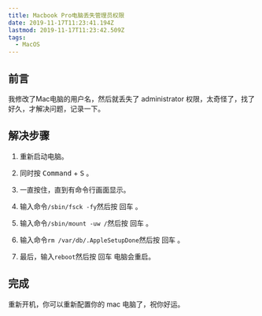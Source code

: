 ```yaml
---
title: Macbook Pro电脑丢失管理员权限
date: 2019-11-17T11:23:41.194Z
lastmod: 2019-11-17T11:23:42.509Z
tags:
  - MacOS
---
```

## 前言
我修改了Mac电脑的用户名，然后就丢失了 administrator 权限，太奇怪了，找了好久，才解决问题，记录一下。
## 解决步骤
1. 重新启动电脑。

2. 同时按 <kbd>Command</kbd> + <kbd>S</kbd> 。

3. 一直按住，直到有命令行画面显示。

4. 输入命令`/sbin/fsck -fy`然后按 <kbd>回车</kbd> 。

5. 输入命令`/sbin/mount -uw /`然后按 <kbd>回车</kbd> 。

6. 输入命令`rm /var/db/.AppleSetupDone`然后按 <kbd>回车</kbd> 。

7. 最后，输入`reboot`然后按 <kbd>回车</kbd> 电脑会重启。
## 完成
重新开机，你可以重新配置你的 mac 电脑了，祝你好运。


